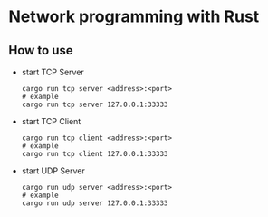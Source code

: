 # Network programming with Rust

## How to use

* start TCP Server

  ```shell
  cargo run tcp server <address>:<port>
  # example
  cargo run tcp server 127.0.0.1:33333
  ```

* start TCP Client

  ```shell
  cargo run tcp client <address>:<port>
  # example
  cargo run tcp client 127.0.0.1:33333
  ```

* start UDP Server

  ```shell
  cargo run udp server <address>:<port>
  # example
  cargo run udp server 127.0.0.1:33333
  ```
